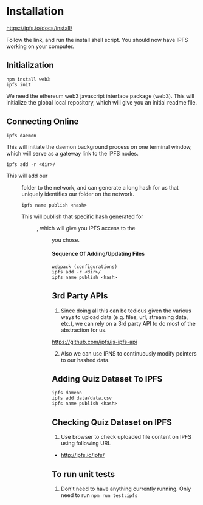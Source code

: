 # Installation
https://ipfs.io/docs/install/

Follow the link, and run the install shell script. You should now have IPFS working on your computer.

## Initialization

    npm install web3
    ipfs init

We need the ethereum web3 javascript interface package (web3). This will initialize the global local repository, which will give you an initial readme file.

## Connecting Online

    ipfs daemon

This will initiate the daemon background process on one terminal window, which will serve as a gateway link to the IPFS nodes.

    ipfs add -r <dir>/

This will add our <dir> folder to the network, and can generate a long hash for us that uniquely identifies our folder on the network.

    ipfs name publish <hash>

This will publish that specific hash generated for <dir>, which will give you IPFS access to the <dir> you chose.

#### Sequence Of Adding/Updating Files
    webpack (configurations)
    ipfs add -r <dir>/
    ipfs name publish <hash>

## 3rd Party APIs
1. Since doing all this can be tedious given the various ways to upload data (e.g. files, url, streaming data, etc.), we can rely on a 3rd party API to do most of the abstraction for us.

https://github.com/ipfs/js-ipfs-api

2. Also we can use IPNS to continuously modify pointers to our hashed data.

## Adding Quiz Dataset To IPFS

    ipfs dameon
    ipfs add data/data.csv
    ipfs name publish <hash>

## Checking Quiz Dataset on IPFS

1. Use browser to check uploaded file content on IPFS using following URL
* http://ipfs.io/ipfs/<hash>

## To run unit tests
1. Don't need to have anything currently running. Only need to run `npm run test:ipfs`
